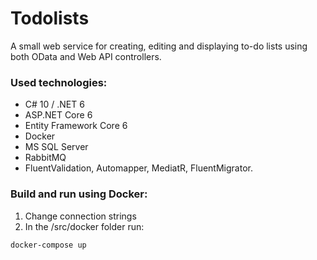 # Todolists

A small web service for creating, editing and displaying to-do lists using both OData and Web API controllers.

### Used technologies:
- C# 10 / .NET 6
- ASP.NET Core 6
- Entity Framework Core 6
- Docker
- MS SQL Server
- RabbitMQ
- FluentValidation, Automapper, MediatR, FluentMigrator.

### Build and run using Docker:

1. Change connection strings
2. In the /src/docker folder run:

`docker-compose up`
